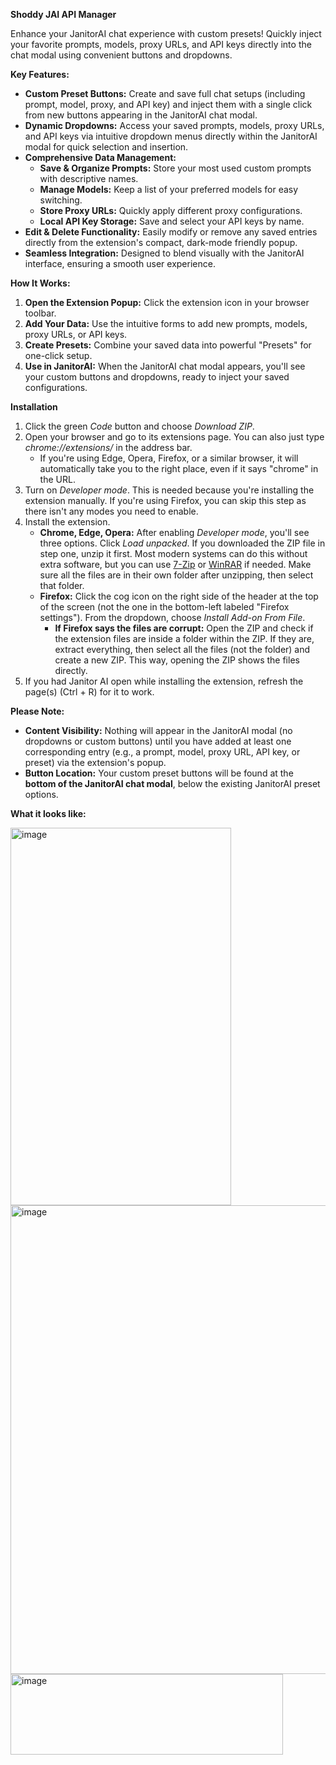 **Shoddy JAI API Manager**

Enhance your JanitorAI chat experience with custom presets! Quickly inject your favorite prompts, models, proxy URLs, and API keys directly into the chat modal using convenient buttons and dropdowns.

**Key Features:**

* **Custom Preset Buttons:** Create and save full chat setups (including prompt, model, proxy, and API key) and inject them with a single click from new buttons appearing in the JanitorAI chat modal.
* **Dynamic Dropdowns:** Access your saved prompts, models, proxy URLs, and API keys via intuitive dropdown menus directly within the JanitorAI modal for quick selection and insertion.
* **Comprehensive Data Management:**
    * **Save & Organize Prompts:** Store your most used custom prompts with descriptive names.
    * **Manage Models:** Keep a list of your preferred models for easy switching.
    * **Store Proxy URLs:** Quickly apply different proxy configurations.
    * **Local API Key Storage:** Save and select your API keys by name.
* **Edit & Delete Functionality:** Easily modify or remove any saved entries directly from the extension's compact, dark-mode friendly popup.
* **Seamless Integration:** Designed to blend visually with the JanitorAI interface, ensuring a smooth user experience.

**How It Works:**

1.  **Open the Extension Popup:** Click the extension icon in your browser toolbar.
2.  **Add Your Data:** Use the intuitive forms to add new prompts, models, proxy URLs, or API keys.
3.  **Create Presets:** Combine your saved data into powerful "Presets" for one-click setup.
4.  **Use in JanitorAI:** When the JanitorAI chat modal appears, you'll see your custom buttons and dropdowns, ready to inject your saved configurations.

**Installation**
1. Click the green *Code* button and choose *Download ZIP*.
2. Open your browser and go to its extensions page. You can also just type *chrome://extensions/* in the address bar.
    * If you're using Edge, Opera, Firefox, or a similar browser, it will automatically take you to the right place, even if it says "chrome" in the URL.
3. Turn on *Developer mode*. This is needed because you're installing the extension manually. If you're using Firefox, you can skip this step as there isn't any modes you need to enable.
4. Install the extension.
    * **Chrome, Edge, Opera:** After enabling *Developer mode*, you'll see three options. Click *Load unpacked*. If you downloaded the ZIP file in step one, unzip it first. Most modern systems can do this without extra software, but you can use [7-Zip](https://www.7-zip.org/) or [WinRAR](https://www.win-rar.com/start.html?&L=0) if needed. Make sure all the files are in their own folder after unzipping, then select that folder.
    * **Firefox:** Click the cog icon on the right side of the header at the top of the screen (not the one in the bottom-left labeled "Firefox settings"). From the dropdown, choose *Install Add-on From File*. 
        * **If Firefox says the files are corrupt:** Open the ZIP and check if the extension files are inside a folder within the ZIP. If they are, extract everything, then select all the files (not the folder) and create a new ZIP. This way, opening the ZIP shows the files directly.
5. If you had Janitor AI open while installing the extension, refresh the page(s) (Ctrl + R) for it to work.

**Please Note:**

* **Content Visibility:** Nothing will appear in the JanitorAI modal (no dropdowns or custom buttons) until you have added at least one corresponding entry (e.g., a prompt, model, proxy URL, API key, or preset) via the extension's popup.
* **Button Location:** Your custom preset buttons will be found at the **bottom of the JanitorAI chat modal**, below the existing JanitorAI preset options.

**What it looks like:**

<img width="353" height="604" alt="image" src="https://github.com/user-attachments/assets/67dcabbd-a350-4d66-bbc0-ea887f850724" />

<img width="625" height="750" alt="image" src="https://github.com/user-attachments/assets/349e3c5a-8928-47f5-8eab-e6cadecdab3f" />

<img width="436" height="129" alt="image" src="https://github.com/user-attachments/assets/f0e7bbc8-1bfe-49f2-b0d3-d061a2dba357" />


